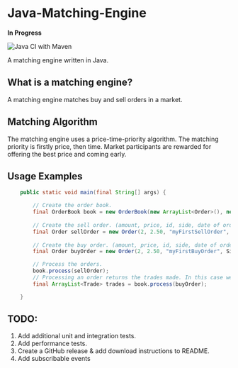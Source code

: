 # Java-Matching-Engine

**In Progress** 

![Java CI with Maven](https://github.com/Laffini/Java-Matching-Engine/workflows/Java%20CI%20with%20Maven/badge.svg)

A matching engine written in Java.

## What is a matching engine?
A matching engine matches buy and sell orders in a market.

## Matching Algorithm
The matching engine uses a price-time-priority algorithm. The matching priority is firstly price, then time. Market participants are rewarded for offering the best price and coming early. 

## Usage Examples
```Java
    public static void main(final String[] args) { 

        // Create the order book.
        final OrderBook book = new OrderBook(new ArrayList<Order>(), new ArrayList<Order>());
        
        // Create the sell order. (amount, price, id, side, date of order).
        final Order sellOrder = new Order(2, 2.50, "myFirstSellOrder", Side.SELL, new Date());
        
        // Create the buy order. (amount, price, id, side, date of order).
        final Order buyOrder = new Order(2, 2.50, "myFirstBuyOrder", Side.BUY, new Date());

        // Process the orders.
        book.process(sellOrder);
        // Processing an order returns the trades made. In this case we know that the order will be filled.
        final ArrayList<Trade> trades = book.process(buyOrder); 

    }
``` 

## TODO:
1. Add additional unit and integration tests.
2. Add performance tests.
3. Create a GitHub release & add download instructions to README.
4. Add subscribable events